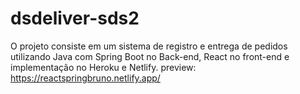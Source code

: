 # dsdeliver-sds2
O projeto consiste em um sistema de registro e entrega de pedidos utilizando Java com Spring Boot no Back-end, React no front-end e implementação no Heroku e Netlify.
preview: https://reactspringbruno.netlify.app/
